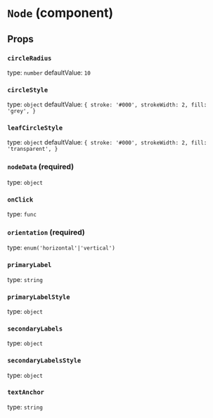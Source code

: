 `Node` (component)
==================



Props
-----

### `circleRadius`

type: `number`
defaultValue: `10`


### `circleStyle`

type: `object`
defaultValue: `{
  stroke: '#000',
  strokeWidth: 2,
  fill: 'grey',
}`


### `leafCircleStyle`

type: `object`
defaultValue: `{
  stroke: '#000',
  strokeWidth: 2,
  fill: 'transparent',
}`


### `nodeData` (required)

type: `object`


### `onClick`

type: `func`


### `orientation` (required)

type: `enum('horizontal'|'vertical')`


### `primaryLabel`

type: `string`


### `primaryLabelStyle`

type: `object`


### `secondaryLabels`

type: `object`


### `secondaryLabelsStyle`

type: `object`


### `textAnchor`

type: `string`

